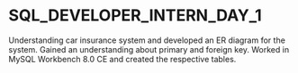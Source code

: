 # SQL_DEVELOPER_INTERN_DAY_1

Understanding car insurance system and developed an ER diagram for the system.
Gained an understanding about primary and foreign key.
Worked in MySQL Workbench 8.0 CE and created the respective tables.
